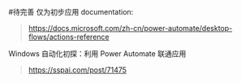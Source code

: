 #待完善 仅为初步应用
documentation:
>https://docs.microsoft.com/zh-cn/power-automate/desktop-flows/actions-reference


Windows 自动化初探：利用 Power Automate 联通应用
>https://sspai.com/post/71475